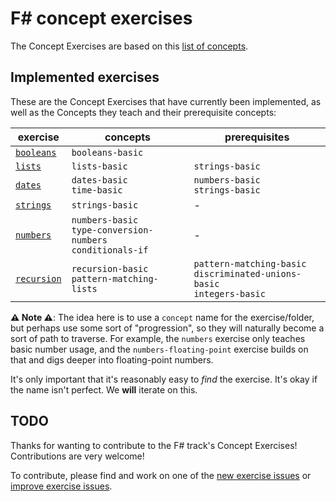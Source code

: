 # F&#35; concept exercises

The Concept Exercises are based on this [list of concepts][reference-shared].

## Implemented exercises

These are the Concept Exercises that have currently been implemented, as well as the Concepts they teach and their prerequisite concepts:

| exercise                                  | concepts                                                            | prerequisites                                                                  |
| ----------------------------------------- | ------------------------------------------------------------------- | ------------------------------------------------------------------------------ |
| [`booleans`][concept-exercise-booleans]   | `booleans-basic`                                                    |                                                                                |
| [`lists`][concept-exercise-lists]         | `lists-basic`                                                       | `strings-basic`                                                                |
| [`dates`][concept-exercise-dates]         | `dates-basic`<br/>`time-basic`                                      | `numbers-basic`<br/>`strings-basic`                                            |
| [`strings`][concept-exercise-strings]     | `strings-basic`                                                     | -                                                                              |
| [`numbers`][concept-exercise-numbers]     | `numbers-basic`<br/>`type-conversion-numbers`<br/>`conditionals-if` | -                                                                              |
| [`recursion`][concept-exercise-recursion] | `recursion-basic`<br/>`pattern-matching-lists`                      | `pattern-matching-basic`<br/>`discriminated-unions-basic`<br/>`integers-basic` |

**⚠ Note ⚠**: The idea here is to use a `concept` name for the exercise/folder, but perhaps use some sort of "progression", so they will naturally become a sort of path to traverse. For example, the `numbers` exercise only teaches basic number usage, and the `numbers-floating-point` exercise builds on that and digs deeper into floating-point numbers.

It's only important that it's reasonably easy to _find_ the exercise. It's okay if the name isn't perfect. We **will** iterate on this.

## TODO

Thanks for wanting to contribute to the F# track's Concept Exercises! Contributions are very welcome!

To contribute, please find and work on one of the [new exercise issues][issues-new-exercise] or [improve exercise issues][issues-improve-exercise].

[reference-shared]: ../../reference/README.md
[reference]: ./reference.md
[concept-exercises]: ./concept/README.md
[concept-exercise-booleans]: ./booleans/.meta/design.md
[concept-exercise-dates]: ./dates/.meta/design.md
[concept-exercise-lists]: ./lists/.meta/design.md
[concept-exercise-strings]: ./strings/.meta/design.md
[concept-exercise-numbers]: ./numbers/.meta/design.md
[concept-exercise-recursion]: ./recursion/.meta/design.md
[issues-new-exercise]: https://github.com/exercism/v3/issues?utf8=%E2%9C%93&q=is%3Aopen+label%3Atrack%2Ffsharp+label%3Atype%2Fnew-exercise+label%3Astatus%2Fhelp-wanted
[issues-improve-exercise]: https://github.com/exercism/v3/issues?utf8=%E2%9C%93&q=is%3Aopen+label%3Atrack%2Ffsharp+label%3Atype%2Fimprove-exercise+label%3Astatus%2Fhelp-wanted

